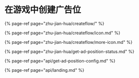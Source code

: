 # 在游戏中创建广告位



{% page-ref page="zhu-jian-hua/createflow/" %}

{% page-ref page="zhu-jian-hua/createflow/icon.md" %}

{% page-ref page="zhu-jian-hua/createflow/more-icon.md" %}

{% page-ref page="zhu-jian-hua/get-ad-position-status.md" %}

{% page-ref page="api/get-ad-position-config.md" %}

{% page-ref page="api/landing.md" %}

